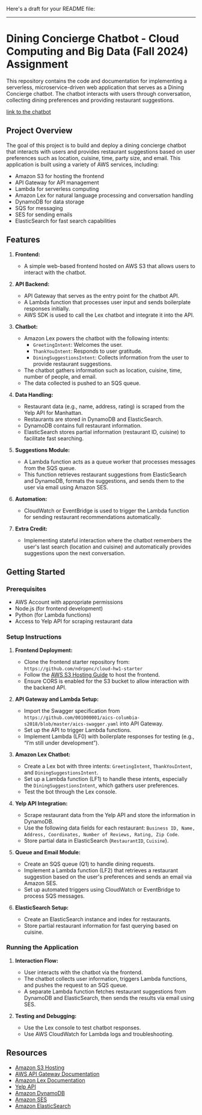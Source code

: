 Here's a draft for your README file:

---

# Dining Concierge Chatbot - Cloud Computing and Big Data (Fall 2024) Assignment

This repository contains the code and documentation for implementing a serverless, microservice-driven web application that serves as a Dining Concierge chatbot. The chatbot interacts with users through conversation, collecting dining preferences and providing restaurant suggestions.

[link to the chatbot](http://chatbotkmt9501.s3-website-us-east-1.amazonaws.com/)
## Project Overview

The goal of this project is to build and deploy a dining concierge chatbot that interacts with users and provides restaurant suggestions based on user preferences such as location, cuisine, time, party size, and email. This application is built using a variety of AWS services, including:
- Amazon S3 for hosting the frontend
- API Gateway for API management
- Lambda for serverless computing
- Amazon Lex for natural language processing and conversation handling
- DynamoDB for data storage
- SQS for messaging
- SES for sending emails
- ElasticSearch for fast search capabilities

## Features

1. **Frontend:**
   - A simple web-based frontend hosted on AWS S3 that allows users to interact with the chatbot.

2. **API Backend:**
   - API Gateway that serves as the entry point for the chatbot API.
   - A Lambda function that processes user input and sends boilerplate responses initially.
   - AWS SDK is used to call the Lex chatbot and integrate it into the API.

3. **Chatbot:**
   - Amazon Lex powers the chatbot with the following intents:
     - `GreetingIntent`: Welcomes the user.
     - `ThankYouIntent`: Responds to user gratitude.
     - `DiningSuggestionsIntent`: Collects information from the user to provide restaurant suggestions.
   - The chatbot gathers information such as location, cuisine, time, number of people, and email.
   - The data collected is pushed to an SQS queue.

4. **Data Handling:**
   - Restaurant data (e.g., name, address, rating) is scraped from the Yelp API for Manhattan.
   - Restaurants are stored in DynamoDB and ElasticSearch.
   - DynamoDB contains full restaurant information.
   - ElasticSearch stores partial information (restaurant ID, cuisine) to facilitate fast searching.

5. **Suggestions Module:**
   - A Lambda function acts as a queue worker that processes messages from the SQS queue.
   - This function retrieves restaurant suggestions from ElasticSearch and DynamoDB, formats the suggestions, and sends them to the user via email using Amazon SES.

6. **Automation:**
   - CloudWatch or EventBridge is used to trigger the Lambda function for sending restaurant recommendations automatically.

7. **Extra Credit:**
   - Implementing stateful interaction where the chatbot remembers the user's last search (location and cuisine) and automatically provides suggestions upon the next conversation.

## Getting Started

### Prerequisites

- AWS Account with appropriate permissions
- Node.js (for frontend development)
- Python (for Lambda functions)
- Access to Yelp API for scraping restaurant data

### Setup Instructions

1. **Frontend Deployment:**
   - Clone the frontend starter repository from: `https://github.com/ndrppnc/cloud-hw1-starter`
   - Follow the [AWS S3 Hosting Guide](https://docs.aws.amazon.com/AmazonS3/latest/userguide/WebsiteHosting.html) to host the frontend.
   - Ensure CORS is enabled for the S3 bucket to allow interaction with the backend API.

2. **API Gateway and Lambda Setup:**
   - Import the Swagger specification from `https://github.com/001000001/aics-columbia-s2018/blob/master/aics-swagger.yaml` into API Gateway.
   - Set up the API to trigger Lambda functions.
   - Implement Lambda (LF0) with boilerplate responses for testing (e.g., “I’m still under development”).

3. **Amazon Lex Chatbot:**
   - Create a Lex bot with three intents: `GreetingIntent`, `ThankYouIntent`, and `DiningSuggestionsIntent`.
   - Set up a Lambda function (LF1) to handle these intents, especially the `DiningSuggestionsIntent`, which gathers user preferences.
   - Test the bot through the Lex console.

4. **Yelp API Integration:**
   - Scrape restaurant data from the Yelp API and store the information in DynamoDB.
   - Use the following data fields for each restaurant: `Business ID, Name, Address, Coordinates, Number of Reviews, Rating, Zip Code`.
   - Store partial data in ElasticSearch (`RestaurantID`, `Cuisine`).

5. **Queue and Email Module:**
   - Create an SQS queue (Q1) to handle dining requests.
   - Implement a Lambda function (LF2) that retrieves a restaurant suggestion based on the user's preferences and sends an email via Amazon SES.
   - Set up automated triggers using CloudWatch or EventBridge to process SQS messages.

6. **ElasticSearch Setup:**
   - Create an ElasticSearch instance and index for restaurants.
   - Store partial restaurant information for fast querying based on cuisine.

### Running the Application

1. **Interaction Flow:**
   - User interacts with the chatbot via the frontend.
   - The chatbot collects user information, triggers Lambda functions, and pushes the request to an SQS queue.
   - A separate Lambda function fetches restaurant suggestions from DynamoDB and ElasticSearch, then sends the results via email using SES.

2. **Testing and Debugging:**
   - Use the Lex console to test chatbot responses.
   - Use AWS CloudWatch for Lambda logs and troubleshooting.


## Resources

- [Amazon S3 Hosting](https://docs.aws.amazon.com/AmazonS3/latest/userguide/WebsiteHosting.html)
- [AWS API Gateway Documentation](https://docs.aws.amazon.com/apigateway/latest/developerguide/api-gateway-import-api.html)
- [Amazon Lex Documentation](https://docs.aws.amazon.com/lex/latest/dg/getting-started.html)
- [Yelp API](https://www.yelp.com/developers/documentation/v3)
- [Amazon DynamoDB](https://aws.amazon.com/dynamodb/)
- [Amazon SES](https://aws.amazon.com/ses/)
- [Amazon ElasticSearch](https://aws.amazon.com/elasticsearch-service/)

